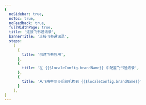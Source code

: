 ```yaml
---
{
  noSidebar: true,
  noToc: true,
  noFeedback: true,
  fullWidthPage: true,
  title: '连接飞书通讯录',
  bannerTitle: '连接飞书通讯录',
  steps:
    [
      {
        title: '创建飞书应用',
      },
      {
        title: '在 {{$localeConfig.brandName}} 中配置飞书通讯录',
      },
      {
        title: '从飞书中同步组织机构到 {{$localeConfig.brandName}}'
      }
    ],
}
---
```


<IntegrationDetail backLink="/guides/connections/enterprise"/>
